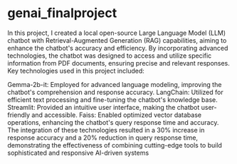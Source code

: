 # genai_finalproject
In this project, I created a local open-source Large Language Model (LLM) chatbot with Retrieval-Augmented Generation (RAG) capabilities, aiming to enhance the chatbot's accuracy and efficiency. By incorporating advanced technologies, the chatbot was designed to access and utilize specific information from PDF documents, ensuring precise and relevant responses. Key technologies used in this project included:

Gemma-2b-it: Employed for advanced language modeling, improving the chatbot's comprehension and response accuracy.
LangChain: Utilized for efficient text processing and fine-tuning the chatbot's knowledge base.
Streamlit: Provided an intuitive user interface, making the chatbot user-friendly and accessible.
Faiss: Enabled optimized vector database operations, enhancing the chatbot's query response time and accuracy.
The integration of these technologies resulted in a 30% increase in response accuracy and a 20% reduction in query response time, demonstrating the effectiveness of combining cutting-edge tools to build sophisticated and responsive AI-driven systems
